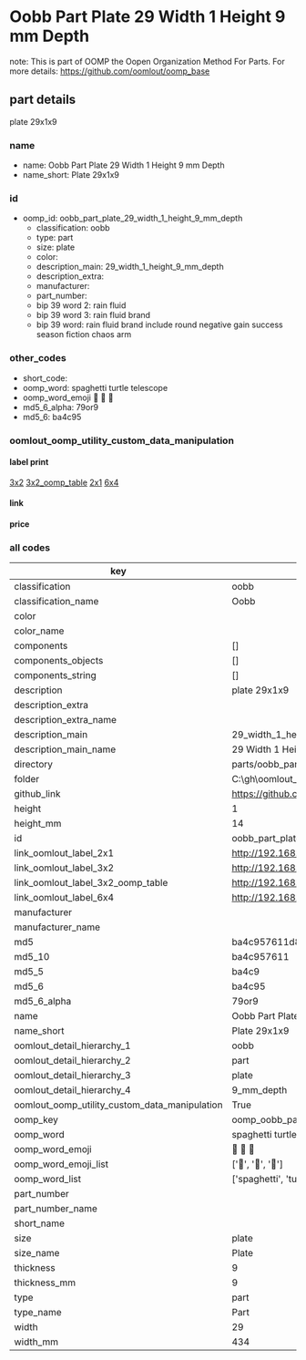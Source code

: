 # Oobb Part Plate 29 Width 1 Height 9 mm Depth  

note: This is part of OOMP the Oopen Organization Method For Parts. For more details: https://github.com/oomlout/oomp_base

##  part details
  



plate 29x1x9



### name
* name: Oobb Part Plate 29 Width 1 Height 9 mm Depth
* name_short: Plate 29x1x9 
### id
* oomp_id: oobb_part_plate_29_width_1_height_9_mm_depth
  * classification: oobb
  * type: part
  * size: plate
  * color: 
  * description_main: 29_width_1_height_9_mm_depth
  * description_extra: 
  * manufacturer: 
  * part_number: 
  * bip 39 word 2: rain fluid
  * bip 39 word 3: rain fluid brand
  * bip 39 word: rain fluid brand include round negative gain success season fiction chaos arm

### other_codes
* short_code: 
* oomp_word: spaghetti turtle telescope
* oomp_word_emoji :spaghetti: :turtle: :telescope:
* md5_6_alpha: 79or9
* md5_6: ba4c95






### oomlout_oomp_utility_custom_data_manipulation
#### label print
[3x2](http://192.168.1.245:1112/?label=oomp%2079or9)
[3x2_oomp_table](http://192.168.1.108:1112/?label=oomp%2079or9)
[2x1](http://192.168.1.242:1112/?label=oomp%2079or9)
[6x4](http://192.168.1.55:1112/?label=oomp%2079or9)    

#### link

                              

#### price







### all codes 
| key | value |  
| --- | --- |  
| classification | oobb |  
| classification_name | Oobb |  
| color |  |  
| color_name |  |  
| components | [] |  
| components_objects | [] |  
| components_string | [] |  
| description | plate 29x1x9 |  
| description_extra |  |  
| description_extra_name |  |  
| description_main | 29_width_1_height_9_mm_depth |  
| description_main_name | 29 Width 1 Height 9 mm Depth |  
| directory | parts/oobb_part_plate_29_width_1_height_9_mm_depth |  
| folder | C:\gh\oomlout_oobb_version_4_generated_parts\things\oobb_part_plate_29_width_1_height_9_mm_depth |  
| github_link | https://github.com/oomlout/oomlout_oomp_part_src/tree/main/parts/oobb_part_plate_29_width_1_height_9_mm_depth |  
| height | 1 |  
| height_mm | 14 |  
| id | oobb_part_plate_29_width_1_height_9_mm_depth |  
| link_oomlout_label_2x1 | http://192.168.1.242:1112/?label=oomp%2079or9 |  
| link_oomlout_label_3x2 | http://192.168.1.245:1112/?label=oomp%2079or9 |  
| link_oomlout_label_3x2_oomp_table | http://192.168.1.108:1112/?label=oomp%2079or9 |  
| link_oomlout_label_6x4 | http://192.168.1.55:1112/?label=oomp%2079or9 |  
| manufacturer |  |  
| manufacturer_name |  |  
| md5 | ba4c957611d84bda4fde372636166d88 |  
| md5_10 | ba4c957611 |  
| md5_5 | ba4c9 |  
| md5_6 | ba4c95 |  
| md5_6_alpha | 79or9 |  
| name | Oobb Part Plate 29 Width 1 Height 9 mm Depth |  
| name_short | Plate 29x1x9  |  
| oomlout_detail_hierarchy_1 | oobb |  
| oomlout_detail_hierarchy_2 | part |  
| oomlout_detail_hierarchy_3 | plate |  
| oomlout_detail_hierarchy_4 | 9_mm_depth |  
| oomlout_oomp_utility_custom_data_manipulation | True |  
| oomp_key | oomp_oobb_part_plate_29_width_1_height_9_mm_depth |  
| oomp_word | spaghetti turtle telescope |  
| oomp_word_emoji | :spaghetti: :turtle: :telescope: |  
| oomp_word_emoji_list | [':spaghetti:', ':turtle:', ':telescope:'] |  
| oomp_word_list | ['spaghetti', 'turtle', 'telescope'] |  
| part_number |  |  
| part_number_name |  |  
| short_name |  |  
| size | plate |  
| size_name | Plate |  
| thickness | 9 |  
| thickness_mm | 9 |  
| type | part |  
| type_name | Part |  
| width | 29 |  
| width_mm | 434 |  
